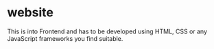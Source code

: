 # website
This is into Frontend and has to be developed using HTML, CSS or any JavaScript frameworks you find suitable.
